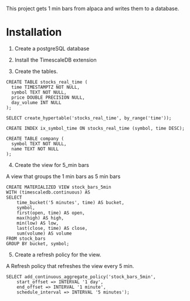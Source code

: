 This project gets 1 min bars from alpaca and writes them to a database.

# Installation

1. Create a postgreSQL database

2. Install the TimescaleDB extension

3. Create the tables.

```
CREATE TABLE stocks_real_time (
  time TIMESTAMPTZ NOT NULL,
  symbol TEXT NOT NULL,
  price DOUBLE PRECISION NULL,
  day_volume INT NULL
);

SELECT create_hypertable('stocks_real_time', by_range('time'));

CREATE INDEX ix_symbol_time ON stocks_real_time (symbol, time DESC);

CREATE TABLE company (
  symbol TEXT NOT NULL,
  name TEXT NOT NULL
);
```


4. Create the view for 5_min bars

A view that groups the 1 min bars as 5 min bars
```
CREATE MATERIALIZED VIEW stock_bars_5min
WITH (timescaledb.continuous) AS
SELECT
    time_bucket('5 minutes', time) AS bucket,
    symbol,
    first(open, time) AS open,
    max(high) AS high,
    min(low) AS low,
    last(close, time) AS close,
    sum(volume) AS volume
FROM stock_bars
GROUP BY bucket, symbol;
```

5. Create a refresh policy for the view.


A Refresh policy that refreshes the view every 5 min.
```
SELECT add_continuous_aggregate_policy('stock_bars_5min',
    start_offset => INTERVAL '1 day',
    end_offset => INTERVAL '1 minute',
    schedule_interval => INTERVAL '5 minutes');
```